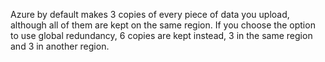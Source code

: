 Azure by default makes 3 copies of every piece of data you upload, although all of them are kept on the same region.
If you choose the option to use global redundancy, 6 copies are kept instead, 3 in the same region and 3 in another region.